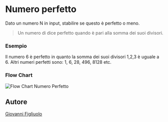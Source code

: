 # Numero perfetto

Dato un numero N in input, stabilire se questo è perfetto o meno.
> Un numero di dice perfetto quando è pari alla somma dei suoi divisori.

### Esempio
Il numero 6 è perfetto in quanto la somma dei suoi divisori 1,2,3 è uguale a 6.
Altri numeri perfetti sono: 1, 6, 28, 496, 8128 etc.

### Flow Chart
![Flow Chart Numero Perfetto](/perfetto.png)

## Autore
[Giovanni Figliuolo](https://giovannifigliuolo.it)
